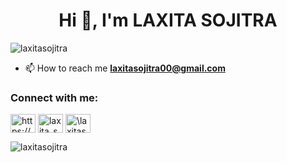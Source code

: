 <h1 align="center">Hi 👋, I'm LAXITA SOJITRA</h1>

<p align="left"> <img src="https://komarev.com/ghpvc/?username=laxitasojitra&label=Profile%20views&color=0e75b6&style=flat" alt="laxitasojitra" /> </p>

- 📫 How to reach me **laxitasojitra00@gmail.com**

<h3 align="left">Connect with me:</h3>
<p align="left">
<a href="https://www.codechef.com/users/https://www.codechef.com/users/laxita_128" target="blank"><img align="center" src="https://cdn.jsdelivr.net/npm/simple-icons@3.1.0/icons/codechef.svg" alt="https://www.codechef.com/users/laxita_128" height="30" width="40" /></a>
<a href="https://www.leetcode.com/laxita_sojitra" target="blank"><img align="center" src="https://raw.githubusercontent.com/rahuldkjain/github-profile-readme-generator/master/src/images/icons/Social/leet-code.svg" alt="laxita_sojitra" height="30" width="40" /></a>
<a href="https://auth.geeksforgeeks.org/user/\laxitasojitra" target="blank"><img align="center" src="https://raw.githubusercontent.com/rahuldkjain/github-profile-readme-generator/master/src/images/icons/Social/geeks-for-geeks.svg" alt="\laxitasojitra" height="30" width="40" /></a>
</p>



<p><img align="center" src="https://github-readme-streak-stats.herokuapp.com/?user=laxitasojitra&" alt="laxitasojitra" /></p>
